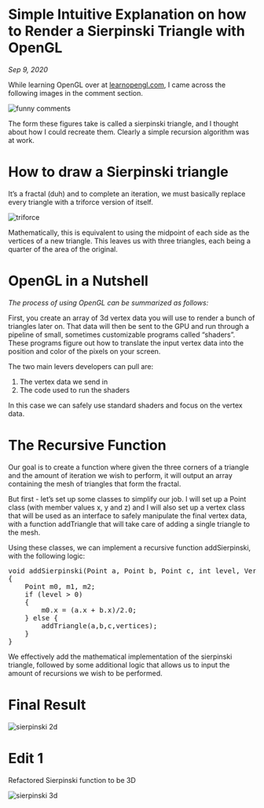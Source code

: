 # Simple Intuitive Explanation on how to Render a Sierpinski Triangle with OpenGL
*Sep 9, 2020*

While learning OpenGL over at [learnopengl.com](https://learnopengl.com/), I came across the following images in the comment section.

![funny comments](../images/comment.png)

The form these figures take is called a sierpinski triangle, and I thought about how I could recreate them. Clearly a simple recursion algorithm was at work.

# How to draw a Sierpinski triangle
It’s a fractal (duh) and to complete an iteration, we must basically replace every triangle with a triforce version of itself.

![triforce](../images/triforce.png)

Mathematically, this is equivalent to using the midpoint of each side as the vertices of a new triangle. This leaves us with three triangles, each being a quarter of the area of the original.

# OpenGL in a Nutshell
*The process of using OpenGL can be summarized as follows:*

First, you create an array of 3d vertex data you will use to render a bunch of triangles later on. That data will then be sent to the GPU and run through a pipeline of small, sometimes customizable programs called “shaders”. These programs figure out how to translate the input vertex data into the position and color of the pixels on your screen.

The two main levers developers can pull are:

1. The vertex data we send in
2. The code used to run the shaders

In this case we can safely use standard shaders and focus on the vertex data.

# The Recursive Function
Our goal is to create a function where given the three corners of a triangle and the amount of iteration we wish to perform, it will output an array containing the mesh of triangles that form the fractal.

But first - let’s set up some classes to simplify our job. I will set up a Point class (with member values x, y and z) and I will also set up a vertex class that will be used as an interface to safely manipulate the final vertex data, with a function addTriangle that will take care of adding a single triangle to the mesh.

Using these classes, we can implement a recursive function addSierpinski, with the following logic:

<pre class="brush: Rust" name="code">
void addSierpinski(Point a, Point b, Point c, int level, Vertices& vertices)
{
    Point m0, m1, m2;
    if (level > 0)
    {
        m0.x = (a.x + b.x)/2.0;
    } else {
        addTriangle(a,b,c,vertices);
    }
}
</pre>

We effectively add the mathematical implementation of the sierpinski triangle, followed by some additional logic that allows us to input the amount of recursions we wish to be performed.

# Final Result
![sierpinski 2d](../images/triangle.PNG)

# Edit 1
Refactored Sierpinski function to be 3D

![sierpinski 3d](../images/sierpinski_pyramid.png)
